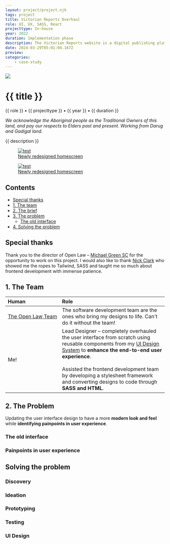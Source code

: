 ```yaml
---
layout: project/project.njk
tags: project
title: Victorian Reports Overhaul
role: UI, UX, SASS, React
projecttype: In-house
year: 2022
duration: Implementation phase
description: The Victorian Reports website is a digital publishing platform for the Council of Law Reporting in Victoria. This project aims to overhaul the Victorian Reports' website with a focus on **enhancing the end-to-end user experience**.
date: 2024-03-29T05:01:04.167Z
preview:
categories:
    - case-study
---
```


<div class="project-header">
    <div class="project-banner">
        <img src="/projects/vr/vr-banner.png"/>
        <!-- <video autoplay loop muted>
            <source src="" type="video/mp4">
        </video> -->
    </div>
    <div class="information">
        <h1>{{ title }}</h1>
        <div class="details">
            <span>{{ role }}</span>
            <span>•</span>
            <span>{{ projecttype }}</span>   
            <span>•</span>
            <span>{{ year }}</span>   
            <span>•</span>
            <span>{{ duration }}</span>
        </div>
    </div>
</div>

*We acknowledge the Aboriginal people as the Traditional Owners of this land, and pay our respects to Elders past and present. Working from Darug and Gadigal land.*

{{ description }}
<br/>

<div id="lightgallery">
    <a href="/projects/vr/00.png">
        <figure>
            <img src="/projects/vr/00.png" alt= "test"/>
            <figcaption> Newly redesigned homescreen </figcaption>
        </figure>
    </a>
        <a href="/projects/vr/00.png">
    <figure>
        <img src="/projects/vr/00.png" alt= "test"/>
        <figcaption> Newly redesigned homescreen </figcaption>
    </figure>
    </a>
</div>

## Contents
- [Special thanks](#special-thanks)
- [1. The team](#1.-the-team)
- [2. The brief](#2.-the-brief)
- [3. The problem](#3.-the-problem)
  - [The old interface](#the-old-interface)
- [4. Solving the problem](#4.-solving-the-problem)

## Special thanks
Thank you to the director of Open Law – [Michael Green SC](https://www.linkedin.com/in/michael-green-sc-42118b1/) for the opportunity to work on this project. I would also like to thank [Nick&nbsp;Clark](https://clarx.dev/) who showed me the ropes to Tailwind, SASS and taught me so much about frontend development with immense patience.

## 1. The Team

| Human | Role |
|:-- |:--|
| [The&nbsp;Open&nbsp;Law&nbsp;Team](https://openlaw.com.au/) | The software development team are the ones who bring my designs to life. Can't do it without the team!|
| Me! | Lead Designer – completely overhauled the user interface from scratch using reusable components from my [UI Design System](/projects/openlaw/) to **enhance the end-to-end user experience**. <br/> </br> Assisted the frontend development team by developing a stylesheet framework and converting designs to code through **SASS and HTML**.|

## 2. The Problem

Updating the user interface design to have a more **modern look and feel** while **identifying painpoints in user experience**.




### The old interface

### Painpoints in user experience

## Solving the problem

### Discovery

### Ideation

### Prototyping

### Testing

### UI Design